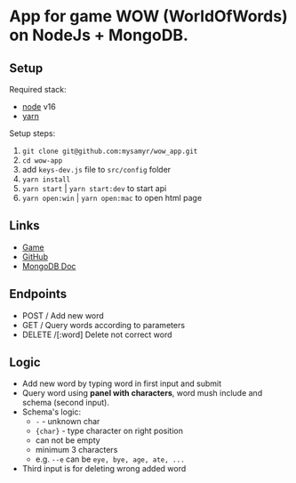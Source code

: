 # App for game WOW (WorldOfWords) on NodeJs + MongoDB.

## Setup

Required stack:
- [node](https://nodejs.org/en/download/releases/) v16
- [yarn](https://yarnpkg.com/cli/install)

Setup steps:
1. `git clone git@github.com:mysamyr/wow_app.git`
2. `cd wow-app`
3. add `keys-dev.js` file to `src/config` folder
4. `yarn install`
5. `yarn start` | `yarn start:dev` to start api
6. `yarn open:win` | `yarn open:mac` to open html page

## Links
- [Game](https://play.google.com/store/apps/details?id=kz.codev.wowua)
- [GitHub](https://github.com/mysamyr/garden-API)
- [MongoDB Doc](https://www.mongodb.com/docs/)

## Endpoints
- POST / Add new word
- GET / Query words according to parameters
- DELETE /[:word] Delete not correct word

## Logic
- Add new word by typing word in first input and submit
- Query word using **panel with characters**, word mush include and schema (second input).
- Schema's logic:
  - `-` - unknown char
  - `{char}` - type character on right position
  - can not be empty
  - minimum 3 characters
  - e.g. `--e` can be `eye, bye, age, ate, ...`
- Third input is for deleting wrong added word